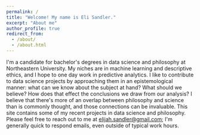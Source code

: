 ```yaml
---
permalink: /
title: "Welcome! My name is Eli Sandler."
excerpt: "About me"
author_profile: true
redirect_from: 
  - /about/
  - /about.html
---
```


I'm a candidate for bachelor's degrees in data science and philosophy at Northeastern University. My niches are in machine learning and descriptive ethics, and I hope to one day work in predictive analytics. I like to contribute to data science projects by approaching them in an epistemological manner: what can we know about the subject at hand? What should we believe? How does that effect the conclusions we draw from our analysis? I believe that there's more of an overlap between philosophy and science than is commonly thought, and those connections can be invaluable. 
This site contains some of my recent projects in data science and philosophy. Please feel free to reach out to me at elijah.sandler@gmail.com; I'm generally quick to respond emails, even outside of typical work hours. 
